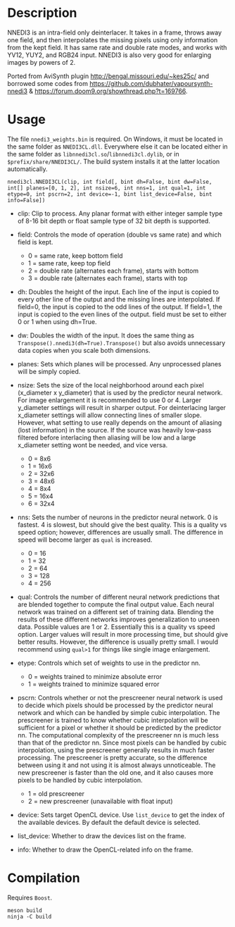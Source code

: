 Description
===========

NNEDI3 is an intra-field only deinterlacer. It takes in a frame, throws away one field, and then interpolates the missing pixels using only information from the kept field. It has same rate and double rate modes, and works with YV12, YUY2, and RGB24 input. NNEDI3 is also very good for enlarging images by powers of 2.

Ported from AviSynth plugin http://bengal.missouri.edu/~kes25c/ and borrowed some codes from https://github.com/dubhater/vapoursynth-nnedi3 & https://forum.doom9.org/showthread.php?t=169766.


Usage
=====

The file `nnedi3_weights.bin` is required. On Windows, it must be located in the same folder as `NNEDI3CL.dll`. Everywhere else it can be located either in the same folder as `libnnedi3cl.so`/`libnnedi3cl.dylib`, or in `$prefix/share/NNEDI3CL/`. The build system installs it at the latter location automatically.

    nnedi3cl.NNEDI3CL(clip, int field[, bint dh=False, bint dw=False, int[] planes=[0, 1, 2], int nsize=6, int nns=1, int qual=1, int etype=0, int pscrn=2, int device=-1, bint list_device=False, bint info=False])

* clip: Clip to process. Any planar format with either integer sample type of 8-16 bit depth or float sample type of 32 bit depth is supported.

* field: Controls the mode of operation (double vs same rate) and which field is kept.
  * 0 = same rate, keep bottom field
  * 1 = same rate, keep top field
  * 2 = double rate (alternates each frame), starts with bottom
  * 3 = double rate (alternates each frame), starts with top

* dh: Doubles the height of the input. Each line of the input is copied to every other line of the output and the missing lines are interpolated. If field=0, the input is copied to the odd lines of the output. If field=1, the input is copied to the even lines of the output. field must be set to either 0 or 1 when using dh=True.

* dw: Doubles the width of the input. It does the same thing as `Transpose().nnedi3(dh=True).Transpose()` but also avoids unnecessary data copies when you scale both dimensions.

* planes: Sets which planes will be processed. Any unprocessed planes will be simply copied.

* nsize: Sets the size of the local neighborhood around each pixel (x_diameter x y_diameter) that is used by the predictor neural network. For image enlargement it is recommended to use 0 or 4. Larger y_diameter settings will result in sharper output. For deinterlacing larger x_diameter settings will allow connecting lines of smaller slope. However, what setting to use really depends on the amount of aliasing (lost information) in the source. If the source was heavily low-pass filtered before interlacing then aliasing will be low and a large x_diameter setting wont be needed, and vice versa.
  * 0 = 8x6
  * 1 = 16x6
  * 2 = 32x6
  * 3 = 48x6
  * 4 = 8x4
  * 5 = 16x4
  * 6 = 32x4

* nns: Sets the number of neurons in the predictor neural network. 0 is fastest. 4 is slowest, but should give the best quality. This is a quality vs speed option; however, differences are usually small. The difference in speed will become larger as `qual` is increased.
  * 0 = 16
  * 1 = 32
  * 2 = 64
  * 3 = 128
  * 4 = 256

* qual: Controls the number of different neural network predictions that are blended together to compute the final output value. Each neural network was trained on a different set of training data. Blending the results of these different networks improves generalization to unseen data. Possible values are 1 or 2. Essentially this is a quality vs speed option. Larger values will result in more processing time, but should give better results. However, the difference is usually pretty small. I would recommend using `qual>1` for things like single image enlargement.

* etype: Controls which set of weights to use in the predictor nn.
  * 0 = weights trained to minimize absolute error
  * 1 = weights trained to minimize squared error

* pscrn: Controls whether or not the prescreener neural network is used to decide which pixels should be processed by the predictor neural network and which can be handled by simple cubic interpolation. The prescreener is trained to know whether cubic interpolation will be sufficient for a pixel or whether it should be predicted by the predictor nn. The computational complexity of the prescreener nn is much less than that of the predictor nn. Since most pixels can be handled by cubic interpolation, using the prescreener generally results in much faster processing. The prescreener is pretty accurate, so the difference between using it and not using it is almost always unnoticeable. The new prescreener is faster than the old one, and it also causes more pixels to be handled by cubic interpolation.
  * 1 = old prescreener
  * 2 = new prescreener (unavailable with float input)

* device: Sets target OpenCL device. Use `list_device` to get the index of the available devices. By default the default device is selected.

* list_device: Whether to draw the devices list on the frame.

* info: Whether to draw the OpenCL-related info on the frame.


Compilation
===========

Requires `Boost`.

```
meson build
ninja -C build
```
